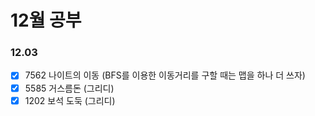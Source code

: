 # 12월 공부


### 12.03 

- [x] 7562 나이트의 이동 (BFS를 이용한 이동거리를 구할 때는 맵을 하나 더 쓰자)
- [x] 5585 거스름돈 (그리디)
- [x] 1202 보석 도둑 (그리디)